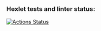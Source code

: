 ### Hexlet tests and linter status:
[![Actions Status](https://github.com/DarkDan93/qa-engineer-project-84/actions/workflows/hexlet-check.yml/badge.svg)](https://github.com/DarkDan93/qa-engineer-project-84/actions)